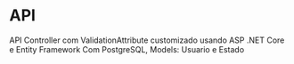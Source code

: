 # API
 API Controller com ValidationAttribute customizado usando ASP .NET Core e Entity Framework Com PostgreSQL, Models: Usuario e Estado
